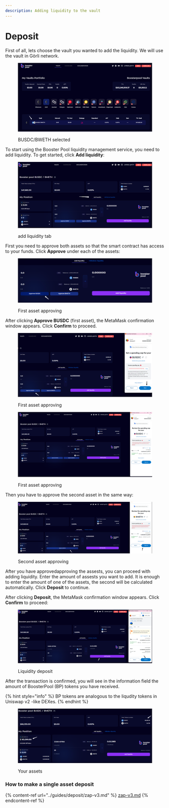 ```yaml
---
description: Adding liquidity to the vault
---
```


# Deposit

First of all, lets choose the vault you wanted to add the liquidity. We will use the vault in Görli network.

<figure><img src="../.gitbook/assets/image (14).png" alt=""><figcaption><p>BUSDC/BWETH selected</p></figcaption></figure>

To start using the Booster Pool liquidity management service, you need to add liquidity. To get started, click **Add liquidity**:

<figure><img src="../.gitbook/assets/image (49).png" alt=""><figcaption><p>add liquidity tab</p></figcaption></figure>

First you need to approve both assets so that the smart contract has access to your funds. Click **Approve** under each of the assets:

<figure><img src="../.gitbook/assets/image (1).png" alt=""><figcaption><p>First asset approving</p></figcaption></figure>

After clicking **Approve BUSDC** (first asset), the MetaMask confirmation window appears. Click **Confirm** to proceed.

<figure><img src="../.gitbook/assets/image (47).png" alt=""><figcaption><p>First asset approving</p></figcaption></figure>

<figure><img src="../.gitbook/assets/image.png" alt=""><figcaption><p>First asset approving</p></figcaption></figure>

Then you have to approve the second asset in the same way:

<figure><img src="../.gitbook/assets/image (2).png" alt=""><figcaption><p>Second asset approving</p></figcaption></figure>

After you have approvedapproving the assests, you can proceed with adding liquidity. Enter the amount of assests you want to add. It is enough to enter the amount of one of the assets, the second will be calculated automatically. Click **Deposit** to continue.

After clicking **Deposit**, the MetaMask confirmation window appears. Click **Confirm** to proceed:

<figure><img src="../.gitbook/assets/image (42).png" alt=""><figcaption><p>Liquidity deposit</p></figcaption></figure>

After the transaction is confirmed, you will see in the information field the amount of BoosterPool (BP) tokens you have received.

{% hint style="info" %}
BP tokens are analogous to the liqudity tokens in Uniswap v2 -like DEXes.
{% endhint %}

<figure><img src="../.gitbook/assets/image (19).png" alt=""><figcaption><p>Your assets</p></figcaption></figure>

### How to make a single asset deposit

{% content-ref url="../guides/deposit/zap-v3.md" %}
[zap-v3.md](../guides/deposit/zap-v3.md)
{% endcontent-ref %}
